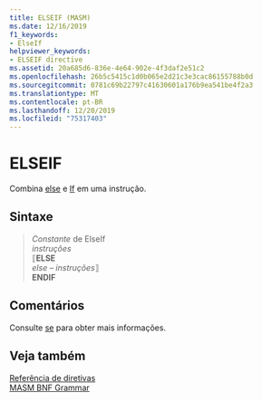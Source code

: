 ```yaml
---
title: ELSEIF (MASM)
ms.date: 12/16/2019
f1_keywords:
- ElseIf
helpviewer_keywords:
- ELSEIF directive
ms.assetid: 20a685d6-836e-4e64-902e-4f3daf2e51c2
ms.openlocfilehash: 26b5c5415c1d0b065e2d21c3e3cac86155788b0d
ms.sourcegitcommit: 0781c69b22797c41630601a176b9ea541be4f2a3
ms.translationtype: MT
ms.contentlocale: pt-BR
ms.lasthandoff: 12/20/2019
ms.locfileid: "75317403"
---
```

# <a name="elseif"></a>ELSEIF

Combina [else](else-masm.md) e [If](if-masm.md) em uma instrução.

## <a name="syntax"></a>Sintaxe

> *Constante* de ElseIf\
> *instruções*\
> ⟦**ELSE**\
> *else – instruções*⟧ \
> **ENDIF**

## <a name="remarks"></a>Comentários

Consulte [se](if-masm.md) para obter mais informações.

## <a name="see-also"></a>Veja também

[Referência de diretivas](directives-reference.md)\
[MASM BNF Grammar](masm-bnf-grammar.md)
